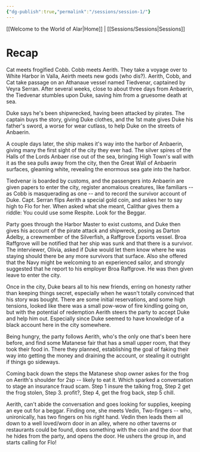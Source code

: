 ```yaml
---
{"dg-publish":true,"permalink":"/sessions/session-1/"}
---
```


[[Welcome to the World of Alar\|Home]] | [[Sessions/Sessions\|Sessions]] 

# Recap
Cat meets frogified Cobb. Cobb meets Aerith. They take a voyage over to White Harbor in Valla, Aeirth meets new gods (who dis?). Aerith, Cobb, and Cat take passage on an Athanaue vessel named Tiedvenar, captained by Veyra Serran. After several weeks, close to about three days from Anbaerin, the Tiedvenar stumbles upon Duke, saving him from a gruesome death at sea. 

Duke says he's been shipwrecked, having been attacked by pirates. The captain buys the story, giving Duke clothes, and the 1st mate gives Duke his father's sword, a worse for wear cutlass, to help Duke on the streets of Anbaerin. 

A couple days later, the ship makes it's way into the harbor of Anbaerin, giving many the first sight of the city they ever had. The silver spires of the Halls of the Lords Anbaer rise out of the sea, bringing High Town's wall with it as the sea pulls away from the city, then the Great Wall of Anbaerin surfaces, gleaming white, revealing the enormous sea gate into the harbor. 

Tiedvenar is boarded by customs, and the passengers into Anbaerin are given papers to enter the city, register anomalous creatures, like familiars -- as Cobb is masquerading as one -- and to record the survivor account of Duke. Capt. Serran flips Aerith a special gold coin, and askes her to say high to Flo for her. When asked what she meant, Calithar gives them a riddle: You could use some Respite. Look for the Beggar.

Party goes through the Harbor Master to exist customs, and Duke then gives his account of the pirate attack and shipwreck, posing as Darton Adelby, a crewmember of the Silverfish, a Raffgrove Exports vessel. Broa Raffgrove will be notified that her ship was sunk and that there is a survivor. The interviewer, Olivia, asked if Duke would let them know where he was staying should there be any more survivors that surface. Also she offered that the Navy might be welcoming to an experienced sailor, and strongly suggested that he report to his employer Broa Raffgrove. He was then given leave to enter the city.

Once in the city, Duke bears all to his new friends, erring on honesty rather than keeping things secret, especially when he wasn't totally convinced that his story was bought. There are some initial reservations, and some high tensions, looked like there was a small pow-wow of fire kindling going on, but with the potential of redemption Aerith steers the party to accept Duke and help him out. Especially since Duke seemed to have knowledge of a black account here in the city somewhere. 

Being hungry, the party follows Aerith, who's the only one that's been here before, and find some Matanese fair that has a small upper room, that they took their food in. There they planned, establishing the goal of faking their way into getting the money and draining the account, or stealing it outright if things go sideways. 

Coming back down the steps the Matanese shop owner askes for the frog on Aerith's shoulder for 2sp -- likely to eat it. Which sparked a conversation to stage an insurance fraud scam. Step 1 insure the talking frog, Step 2 get the frog stolen, Step 3. profit?, Step 4, get the frog back, step 5 chill. 

Aerith, can't abide the conversation and goes looking for supplies, keeping an eye out for a beggar. Finding one, she meets Vedin, Two-fingers -- who, unironically, has two fingers on his right hand. Vedin then leads them all down to a well loved/worn door in an alley, where no other taverns or restaurants could be found, does something with the coin and the door that he hides from the party, and opens the door. He ushers the group in, and starts calling for Flo!
